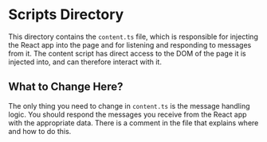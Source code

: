 # Scripts Directory

This directory contains the `content.ts` file, which is responsible for injecting the React app into the page and for listening and responding to messages from it. The content script has direct access to the DOM of the page it is injected into, and can therefore interact with it.

## What to Change Here?

The only thing you need to change in `content.ts` is the message handling logic. You should respond the messages you receive from the React app with the appropriate data. There is a comment in the file that explains where and how to do this.
